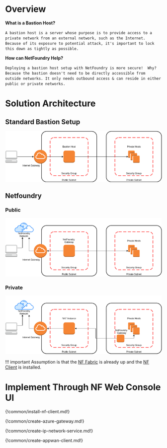 


# Overview

**What is a Bastion Host?**

`A bastion host is a server whose purpose is to provide access to a private network from an external network, such as the Internet. Because of its exposure to potential attack, it's important to lock this down as tightly as possible.`

**How can NetFoundry Help?**

`Deploying a bastion host setup with NetFoundry is more secure!  Why?  Because the bastion doesn't need to be directly accessible from outside networks. It only needs outbound access & can reside in either public or private networks.`

# Solution Architecture

## Standard Bastion Setup

![image](../images/bastion-host.png)


## Netfoundry

### Public

![image](../images/netfoundry-bastion-public.png)


### Private

![image](../images/netfoundry-bastion-private.png)


!!! important
    Assumption is that the [NF Fabric](../netfoundry/fabric.md) is already up and the [NF Client](../netfoundry/client.md) is installed.

# Implement Through NF Web Console UI

{!common/install-nf-client.md!}

{!common/create-azure-gateway.md!}

{!common/create-ip-network-service.md!}

{!common/create-appwan-client.md!}
